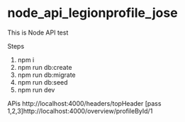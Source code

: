 # node_api_legionprofile_jose
This is Node API test

Steps
1. npm i
2. npm run db:create
3. npm run db:migrate
4. npm run db:seed
5. npm run dev


APis
http://localhost:4000/headers/topHeader
[pass 1,2,3]http://localhost:4000/overview/profileById/1
